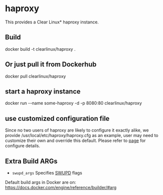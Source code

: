 haproxy
==========
This provides a Clear Linux* haproxy instance.

Build
-----
docker build -t clearlinux/haproxy .

Or just pull it from Dockerhub
---------------------------
docker pull clearlinux/haproxy

start a haproxy instance
-----------------------
docker run --name some-haproxy -d -p 8080:80 clearlinux/haproxy

use customized configuration file
---------------------
Since no two users of haproxy are likely to configure it exactly alike, we provide /usr/local/etc/haproxy/haproxy.cfg as an example, user may need to customize their own and override this default. Please refer to [page](https://cbonte.github.io/haproxy-dconv/) for configure details.

Extra Build ARGs
----------------
- ``swupd_args`` Specifies [SWUPD](https://github.com/clearlinux/swupd-client/blob/master/docs/swupd.1.rst#options) flags

Default build args in Docker are on: https://docs.docker.com/engine/reference/builder/#arg
